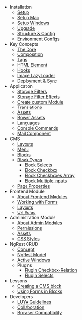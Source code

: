+ Installation
  + [Setup](install.md)
  + [Setup Mac](install-mac.md)
  + [Setup Windows](install-windows.md)
  + [Upgrade](install-upgrade.md)
  + [Structure & Config](install-structures.md)
  + [Environment Configs](install-configs.md)
+ Key Concepts
  + [The Core](concept-core.md)
  + [Composition](concept-composition.md)
  + [Tags](concept-tags.md)
  + [HTML Element](concept-elements.md)
  + [Hooks](concept-hooks.md)
  + [Image LazyLoader](concept-lazyload.md)
  + [Deployment & Sync](concept-depandsync.md)
+ Application
  + [Storage Filters](app-filters.md)
  + [Storage Filter Effects](app-filter-effects.md)
  + [Create custom Module](app-module.md)
  + [Translations](app-translation.md)
  + [Assets](app-assets.md)
  + [Bower Assets](app-assets-bower.md)
  + [Languages](app-language.md)
  + [Console Commands](luya-console.md)
  + [Mail Component](luya-mail.md)
+ CMS
  + [Layouts](app-cmslayouts.md)
  + [Menu](app-menu.md)
  + [Blocks](app-blocks.md)
  + [Block Types](app-block-types.md)
    + [Block Selects](app-block-type-select.md)
    + [Block Checkbox](app-block-type-checkbox.md)
    + [Block Checkboxes Array](app-block-type-checkbox-array.md)
    + [Block Multiple Inputs](app-block-type-multiple-inputs.md)
  + [Page Properties](app-cmsproperties.md)
+ Frontend Module
  + [About Frontend Modules](app-module-frontend.md)
  + [Working with Forms](app-module-forms.md)
  + [Layouts](app-module-layouts.md)
  + [Url Rules](app-module-urlrules.md)
+ Administration Module
  + [About Admin Modules](app-admin-module.md)
  + [Permissions](app-admin-module-permission.md)
  + [Assets](app-admin-module-assets.md)
  + [CSS Styles](app-admin-styles.md)
+ NgRest CRUD
  + [Concept](ngrest-concept.md)
  + [NgRest Model](ngrest-model.md)
  + [Active Windows](ngrest-activewindow.md)
  + [Plugins](ngrest-plugins.md)
    + [Plugin Checkbox-Relation](ngrest-plugin-checkboxrelation.md)
    + [Plugin Selects](ngrest-plugin-select.md)
+ Lessons
  + [Creating a CMS block](lesson-imagesliderblock.md)
  + [Using Forms in Blocks](lesson-blockform.md)
+ Developers
  + [LUYA Guidelines](luya-guideline.md)
  + [Collaboration](luya-collaboration.md)
  + [Browser Compatibility](luya-browser.md)

